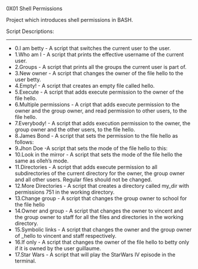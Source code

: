 0X01 Shell Permissions

Project which introduces shell permissions in BASH.

Script Descriptions:
__________________________________________________________

- 0.I am betty - A script that switches the current user to the user.
- 1.Who am I - A script that prints the effective username of the current user.
- 2.Groups - A script that prints all the groups the current user is part of.
- 3.New owner - A script that changes the owner of the file hello to the user betty.
- 4.Empty! - A script that creates an empty file called hello.
- 5.Execute - A script that adds execute permission to the owner of the file hello.
- 6.Multiple permissions - A cript that adds execute permission to the owner and the group owner, and read permission to other users, to the file hello.
- 7.Everybody! - A script that adds execution permission to the owner, the group owner and the other users, to the file hello.
- 8.James Bond - A script that sets the permission to the file hello as follows:
- 9.Jhon Doe -A script that sets the mode of the file hello to this:
- 10.Look in the mirror - A script that sets the mode of the file hello the same as olleh’s mode.
- 11.Directories - A script that adds execute permission to all subdirectories of the current directory for the owner, the group owner and all other users. Regular files should not be changed.
- 12.More Directories - A script that creates a directory called my_dir with permissions 751 in the working directory.
- 13.Change group - A script that changes the group owner to school for the file hello
- 14.Owner and group - A script that changes the owner to vincent and the group owner to staff for all the files and directories in the working directory.
- 15.Symbolic links - A script that changes the owner and the group owner of _hello to vincent and staff respectively.
- 16.If only - A script that changes the owner of the file hello to betty only if it is owned by the user guillaume.
- 17.Star Wars - A script that will play the StarWars IV episode in the terminal.